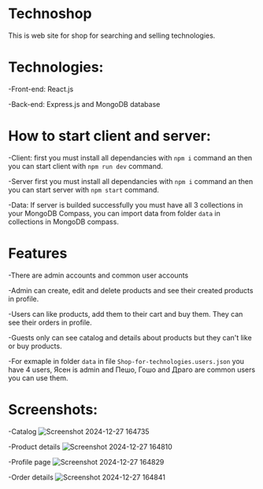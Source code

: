 # Technoshop
This is web site for shop for searching and selling technologies.
# Technologies:
-Front-end: React.js

-Back-end: Express.js and MongoDB database
# How to start client and server:
-Client: first you must install all dependancies with `npm i` command an then you can start client with `npm run dev` command.

-Server first you must install all dependancies with `npm i` command an then you can start server with `npm start` command.

-Data: If server is builded successfully you must have all 3 collections in your MongoDB Compass, you can import data from folder `data` in collections in MongoDB compass.
# Features
-There are admin accounts and common user accounts

-Admin can create, edit and delete products and see their created products in profile.

-Users can like products, add them to their cart and buy them. They can see their orders in profile.

-Guests only can see catalog and details about products but they can't like or buy products.

-For exmaple in folder `data` in file `Shop-for-technologies.users.json` you have 4 users, Ясен is admin and Пешо, Гошо and Драго are common users you can use them.
# Screenshots:
-Catalog
![Screenshot 2024-12-27 164735](https://github.com/user-attachments/assets/71c3b577-07a4-4f20-997b-76041c3ea143)

-Product details
![Screenshot 2024-12-27 164810](https://github.com/user-attachments/assets/5c241c25-72fa-4188-aaba-a9cfef133e4d)

-Profile page
![Screenshot 2024-12-27 164829](https://github.com/user-attachments/assets/826986c0-c6c1-4145-8dc6-8570edee184b)

-Order details
![Screenshot 2024-12-27 164841](https://github.com/user-attachments/assets/3d28a625-d137-4296-b6d2-d2d2a643b447)




 
